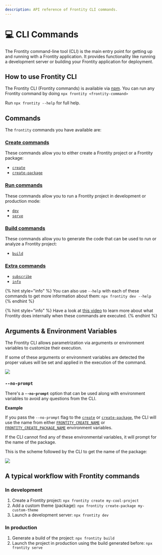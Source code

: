 ```yaml
---
description: API reference of Frontity CLI commands.
---
```


# 💻 CLI Commands

The Frontity command-line tool \(CLI\) is the main entry point for getting up and running with a Frontity application. It provides functionality like running a development server or building your Frontity application for deployment.

## How to use Frontity CLI

The Frontity CLI \(Frontity commands\) is available via [npm](https://www.npmjs.com/package/frontity). You can run any Frontity command by doing `npx frontity <frontity-command>`

Run `npx frontity --help` for full help.

## Commands

The `frontity` commands you have available are:

### [Create commands](create-commands/)

These commands allow you to either create a Frontity project or a Frontity package:

- [`create`](create-commands/create.md)
- [`create-package`](create-commands/create-package.md)

### [Run commands](run-commands/)

These commands allow you to run a Frontity project in development or production mode:

- [`dev`](run-commands/dev.md)
- [`serve`](run-commands/serve.md)

### [Build commands](build-commands/)

These commands allow you to generate the code that can be used to run or analyze a Frontity project:

- [`build`](build-commands/build.md)

### [Extra commands](extra-commands.md)

- [`subscribe`](extra-commands.md#subscribe)
- [`info`](extra-commands.md#info)

{% hint style="info" %}
You can also use `--help` with each of these commands to get more information about them: `npx frontity dev --help`
{% endhint %}

{% hint style="info" %}
Have a look at [this video](https://www.youtube.com/watch?v=3d7b-cy5cFY) to learn more about what Frontity does internally when these commands are executed.
{% endhint %}

## Arguments & Environment Variables

The Frontity CLI allows parametrization via arguments or environment variables to customize their execution.

If some of these arguments or environment variables are detected the proper values will be set and applied in the execution of the command.

![](https://frontity.org/wp-content/uploads/2021/04/cli-environment-variables.png)

### `--no-prompt`

There's a **`--no-prompt`** option that can be used along with environment variables to avoid any questions from the CLI.

**Example**

If you pass the `--no-prompt` flag to the [`create`](create-commands/create.md) or [`create-package`](create-commands/create-package.md), the CLI will use the name from either [`FRONTITY_CREATE_NAME`](create-commands/create.md#frontity_create_name) or [`FRONTITY_CREATE_PACKAGE_NAME`](create-commands/create-package.md#frontity_create_package_name) environment variables.

If the CLI cannot find any of these environmental variables, it will prompt for the name of the package.

This is the scheme followed by the CLI to get the name of the package:

![](https://frontity.org/wp-content/uploads/2021/04/no-prompt.png)

## A typical workflow with Frontity commands

### In development

1. Create a Frontity project: `npx frontity create my-cool-project`
2. Add a custom theme \(package\): `npx frontity create-package my-custom-theme`
3. Launch a development server: `npx frontity dev`

### In production

1. Generate a build of the project: `npx frontity build`
2. Launch the project in production using the build generated before: `npx frontity serve`
